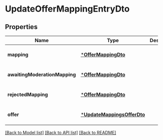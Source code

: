 # UpdateOfferMappingEntryDto

## Properties
Name | Type | Description | Notes
------------ | ------------- | ------------- | -------------
**mapping** | [***OfferMappingDto**](OfferMappingDTO.md) |  | [optional] [default to null]
**awaitingModerationMapping** | [***OfferMappingDto**](OfferMappingDTO.md) |  | [optional] [default to null]
**rejectedMapping** | [***OfferMappingDto**](OfferMappingDTO.md) |  | [optional] [default to null]
**offer** | [***UpdateMappingsOfferDto**](UpdateMappingsOfferDTO.md) |  | [optional] [default to null]

[[Back to Model list]](../README.md#documentation-for-models) [[Back to API list]](../README.md#documentation-for-api-endpoints) [[Back to README]](../README.md)


